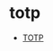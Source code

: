 # totp

* [TOTP](https://medium.com/@rakesh.open.source/time-based-one-time-password-totp-java-implementation-82a472bd6bf9)
